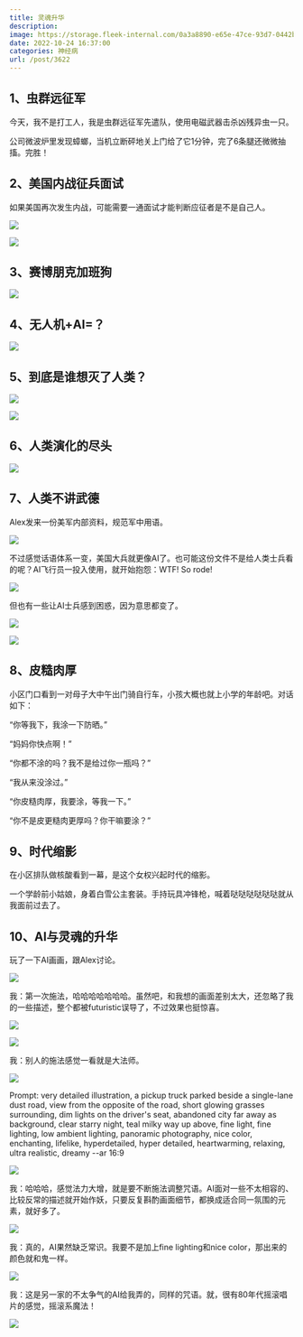```yaml
---
title: 灵魂升华
description: 
image: https://storage.fleek-internal.com/0a3a8890-e65e-47ce-93d7-0442b9209d38-bucket/blog/posts/2022-10/processed-f0c64b97-d747-42e9-ba49-73c1e15af12c_RvYBMcNN.jpg
date: 2022-10-24 16:37:00
categories: 神经病
url: /post/3622
---
```


## 1、虫群远征军

今天，我不是打工人，我是虫群远征军先遣队，使用电磁武器击杀凶残异虫一只。

公司微波炉里发现蟑螂，当机立断砰地关上门给了它1分钟，完了6条腿还微微抽搐。完胜！

## 2、美国内战征兵面试

如果美国再次发生内战，可能需要一通面试才能判断应征者是不是自己人。

![](https://storage.fleek-internal.com/0a3a8890-e65e-47ce-93d7-0442b9209d38-bucket/blog/posts/2022-10/resized-dfb23460-62e6-4d38-82ac-0846437c0237.jpg)

![](https://storage.fleek-internal.com/0a3a8890-e65e-47ce-93d7-0442b9209d38-bucket/blog/posts/2022-10/resized-be4f4c4f-2dbc-4dc7-b1a5-e0f475c8fa32.jpg)

## 3、赛博朋克加班狗

![](https://storage.fleek-internal.com/0a3a8890-e65e-47ce-93d7-0442b9209d38-bucket/blog/posts/2022-10/processed-648648f9-db77-4070-b7a0-506898bb6093_JKr0vBh0.jpg)

## 4、无人机+AI=？

![](https://storage.fleek-internal.com/0a3a8890-e65e-47ce-93d7-0442b9209d38-bucket/blog/posts/2022-10/processed-5d74d609-6718-43ed-88cc-e78977b7da02_EgvuFxEM.jpg)

## 5、到底是谁想灭了人类？

![](https://storage.fleek-internal.com/0a3a8890-e65e-47ce-93d7-0442b9209d38-bucket/blog/posts/2022-10/processed-b7b3e29f-a46d-4fa2-898a-c65a2a0357ae_mynkG50R.jpg)

![](https://storage.fleek-internal.com/0a3a8890-e65e-47ce-93d7-0442b9209d38-bucket/blog/posts/2022-10/processed-187e2c6c-c2f9-49d5-824e-0d7bcbbb5d38_dWiC4DC5.jpg)

## 6、人类演化的尽头

![](https://storage.fleek-internal.com/0a3a8890-e65e-47ce-93d7-0442b9209d38-bucket/blog/posts/2022-10/processed-80426df6-d0c9-4496-b8ad-6fe8ad5b7c3c_aiX66R7X.jpg)

## 7、人类不讲武德

Alex发来一份美军内部资料，规范军中用语。

![](https://storage.fleek-internal.com/0a3a8890-e65e-47ce-93d7-0442b9209d38-bucket/blog/posts/2022-10/processed-17455b05-ddd1-4a27-9b46-bdc8d6256f92_82Q9OknZ.jpg)

不过感觉话语体系一变，美国大兵就更像AI了。也可能这份文件不是给人类士兵看的呢？AI飞行员一投入使用，就开始抱怨：WTF! So rode!

![](https://storage.fleek-internal.com/0a3a8890-e65e-47ce-93d7-0442b9209d38-bucket/blog/posts/2022-10/processed-0ed636cf-5b10-4b2b-9295-02e06a96d3d3_wEpyPlpc.jpg)

但也有一些让AI士兵感到困惑，因为意思都变了。

![](https://storage.fleek-internal.com/0a3a8890-e65e-47ce-93d7-0442b9209d38-bucket/blog/posts/2022-10/processed-829cf72f-a633-4823-987c-14f0e5d23a4e_bfWR1lqP.jpg)

![](https://storage.fleek-internal.com/0a3a8890-e65e-47ce-93d7-0442b9209d38-bucket/blog/posts/2022-10/processed-7d6846eb-e3db-42a6-9971-7588e2af3673_giB51E6v.jpg)

## 8、皮糙肉厚

小区门口看到一对母子大中午出门骑自行车，小孩大概也就上小学的年龄吧。对话如下：

“你等我下，我涂一下防晒。”

“妈妈你快点啊！”

“你都不涂的吗？我不是给过你一瓶吗？”

“我从来没涂过。”

“你皮糙肉厚，我要涂，等我一下。”

“你不是皮更糙肉更厚吗？你干嘛要涂？”

## 9、时代缩影

在小区排队做核酸看到一幕，是这个女权兴起时代的缩影。

一个学龄前小姑娘，身着白雪公主套装。手持玩具冲锋枪，喊着哒哒哒哒哒哒就从我面前过去了。

## 10、AI与灵魂的升华

玩了一下AI画画，跟Alex讨论。

![](https://storage.fleek-internal.com/0a3a8890-e65e-47ce-93d7-0442b9209d38-bucket/blog/posts/2022-10/processed-e07f9319-039e-4f2b-bfcc-95983860af3d_OtRiFVSr.jpg)

我：第一次施法，哈哈哈哈哈哈哈。虽然吧，和我想的画面差别太大，还忽略了我的一些描述，整个都被futuristic误导了，不过效果也挺惊喜。

![](https://storage.fleek-internal.com/0a3a8890-e65e-47ce-93d7-0442b9209d38-bucket/blog/posts/2022-10/processed-884ed8db-1530-4832-91bd-246600182043_Wh1uhCcc.jpg)

![](https://storage.fleek-internal.com/0a3a8890-e65e-47ce-93d7-0442b9209d38-bucket/blog/posts/2022-10/processed-0cc94057-47b0-4710-9347-a3ee84ae3df7_lr8W48jo.jpg)

我：别人的施法感觉一看就是大法师。

![](https://storage.fleek-internal.com/0a3a8890-e65e-47ce-93d7-0442b9209d38-bucket/blog/posts/2022-10/processed-3292a433-b82b-417b-8bc5-fbf9ac12f496_N7bJXza1.jpg)

Prompt: very detailed illustration, a pickup truck parked beside a single-lane dust road, view from the opposite of the road, short glowing grasses surrounding, dim lights on the driver's seat, abandoned city far away as background, clear starry night, teal milky way up above, fine light, fine lighting, low ambient lighting, panoramic photography, nice color, enchanting, lifelike, hyperdetailed, hyper detailed, heartwarming, relaxing, ultra realistic, dreamy --ar 16:9

![](https://storage.fleek-internal.com/0a3a8890-e65e-47ce-93d7-0442b9209d38-bucket/blog/posts/2022-10/processed-d97958e5-942e-409c-acad-73675cf9dd05_plHhZJ0Z.jpg)

我：哈哈哈，感觉法力大增，就是要不断施法调整咒语。AI面对一些不太相容的、比较反常的描述就开始作妖，只要反复斟酌画面细节，都换成适合同一氛围的元素，就好多了。

![](https://storage.fleek-internal.com/0a3a8890-e65e-47ce-93d7-0442b9209d38-bucket/blog/posts/2022-10/processed-8d966f3e-48ee-4781-a225-ba878490749f_f9zBOIX0.jpg)

我：真的，AI果然缺乏常识。我要不是加上fine lighting和nice color，那出来的颜色就和鬼一样。

![](https://storage.fleek-internal.com/0a3a8890-e65e-47ce-93d7-0442b9209d38-bucket/blog/posts/2022-10/processed-f0c64b97-d747-42e9-ba49-73c1e15af12c_RvYBMcNN.jpg)

我：这是另一家的不太争气的AI给我弄的，同样的咒语。就，很有80年代摇滚唱片的感觉，摇滚系魔法！

![](https://storage.fleek-internal.com/0a3a8890-e65e-47ce-93d7-0442b9209d38-bucket/blog/posts/2022-10/processed-3292a433-b82b-417b-8bc5-fbf9ac12f496_N7bJXza2.jpg)
